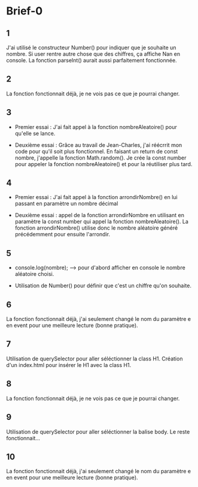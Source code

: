 # Brief-0

## 1

J'ai utilisé le constructeur Number() pour indiquer que je souhaite un nombre. Si user rentre autre chose que des chiffres, ça affiche Nan en console.
La fonction parseInt() aurait aussi parfaitement fonctionnée.

## 2

La fonction fonctionnait déjà, je ne vois pas ce que je pourrai changer.

## 3

- Premier essai : J'ai fait appel à la fonction nombreAleatoire() pour qu'elle se lance.

- Deuxième essai : Grâce au travail de Jean-Charles, j'ai réécrrit mon code pour qu'il soit plus fonctionnel.
En faisant un return de const nombre, j'appelle la fonction Math.random().
Je crée la const number pour appeler la fonction nombreAleatoire() et pour la réutiliser plus tard.

## 4

- Premier essai : J'ai fait appel à la fonction arrondirNombre() en lui passant en paramètre un nombre décimal

- Deuxième essai : appel de la fonction arrondirNombre en utilisant en paramètre la const number qui appel la fonction nombreAleatoire().
La fonction arrondirNombre() utilise donc le nombre aléatoire généré précédemment pour ensuite l'arrondir.

## 5

- console.log(nombre); --> pour d'abord afficher en console le nombre aléatoire choisi.

- Utilisation de Number() pour définir que c'est un chiffre qu'on souhaite.

## 6

La fonction fonctionnait déjà, j'ai seulement changé le nom du paramètre e en event pour une meilleure lecture (bonne pratique).

## 7

Utilisation de querySelector pour aller séléctionner la class H1.
Création d'un index.html pour insérer le H1 avec la class H1.

## 8

La fonction fonctionnait déjà, je ne vois pas ce que je pourrai changer.

## 9

Utilisation de querySelector pour aller séléctionner la balise body.
Le reste fonctionnait...

## 10

La fonction fonctionnait déjà, j'ai seulement changé le nom du paramètre e en event pour une meilleure lecture (bonne pratique).